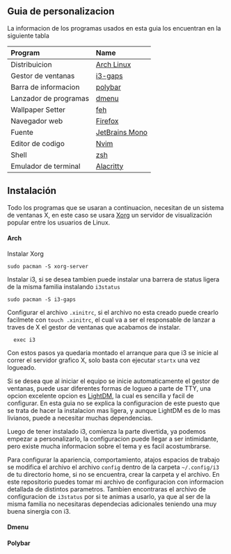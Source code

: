 ## Guia de personalizacion

La informacion de los programas usados en esta guia los encuentran en la siguiente tabla

| Program                             | Name                                                                                                                           |
| :---                                | :---                                                                                                                           |
| Distribuicion                       | [Arch Linux](https://www.archlinux.org/)                                                                                       |
| Gestor de ventanas                     | [i3-gaps](https://github.com/Airblader/i3)                                                                                  |
| Barra de informacion                                | [polybar](https://github.com/jaagr/polybar)                                                                                    |
| Lanzador de programas                    | [dmenu](https://github.com/stilvoid/dmenu)                                                                                  |
| Wallpaper Setter                    | [feh](https://github.com/derf/feh)                                                                                             |
| Navegador web                         | [Firefox](https://firefox.com)                                                                                                 |                                                                                   |
| Fuente                              | [JetBrains Mono](https://www.jetbrains.com/es-es/lp/mono/)                                                                                 |
| Editor de codigo                         | [Nvim](https://neovim.io/)                                                                                                     |                                                                          |
| Shell                               | [zsh](https://www.zsh.org/)                                                                                                    |
| Emulador de terminal                  | [Alacritty](https://github.com/alacritty/alacritty)                                                                                                 |

## Instalación

Todo los programas que se usaran a continuacion, necesitan de un sistema de ventanas X, en este caso se usara [Xorg](https://wiki.archlinux.org/title/xorg) un servidor de visualización popular entre los usuarios de Linux.

#### Arch

Instalar Xorg
```
sudo pacman -S xorg-server
```

Instalar i3, si se desea tambien puede instalar una barrera de status ligera de la misma familia instalando `i3status`

```
sudo pacman -S i3-gaps
```
Configurar el archivo `.xinitrc`, si el archivo no esta creado puede crearlo facilmete con `touch .xinitrc`, el cual va a ser el responsable de lanzar a traves de X el gestor de ventanas que acabamos de instalar.
```
  exec i3
```
Con estos pasos ya quedaria montado el arranque para que i3 se inicie al correr el servidor grafico X, solo basta con ejecutar `startx` una vez logueado.

Si se desea que al iniciar el equipo se inicie automaticamente el gestor de ventanas, puede usar diferentes formas de logueo a parte de TTY, una opcion excelente opcion  es [LightDM](https://wiki.archlinux.org/title/LightDM), la cual es sencilla y facil de configurar. En esta guia no se explica la configuracion de este puesto que se trata de hacer la instalacion mas ligera, y aunque LightDM es de lo mas livianos, puede a necesitar muchas dependencias.

Luego de tener instalado i3, comienza la parte divertida, ya podemos empezar a personalizarlo, la configuracion puede llegar a ser intimidante, pero existe mucha informacion sobre el tema y es facil acostumbrarse.

Para configurar la apariencia, comportamiento, atajos espacios de trabajo se modifica el archivo el archivo `config` dentro de la carpeta `~/.config/i3` de tu directorio home, si no se encuentra, crear la carpeta y el archivo. En este repositorio puedes tomar mi archivo de configuracion con informacion detallada de distintos parametros. 
Tambien encontraras el archivo de configuracion de `i3status` por si te animas a usarlo, ya que al ser de la misma familia no necesitaras dependecias adicionales teniendo una muy buena sinergia con i3.

#### Dmenu

#### Polybar 





